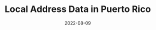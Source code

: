 ---
title: Local Address Data in Puerto Rico
permalink: /data/addressing/
class: datakit

sprint-name: 2022 Sprints
problem-statement-name: Transforming Local Addressing Systems in Puerto Rico
date: 2022-08-09

lead: Datasets on geography, demography, and emergency response and preparedness in Puerto Rico

image: /assets/img/data-kits/pr-address.jpg
image-alt: 'An aerial shot of a neighboodhood'

---